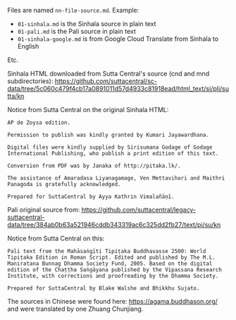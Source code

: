 Files are named `nn-file-source.md`. Example:

* `01-sinhala.md` is the Sinhala source in plain text
* `01-pali.md` is the Pali source in plain text
* `01-sinhala-google.md` is from Google Cloud Translate from Sinhala to English

Etc.

Sinhala HTML downloaded from Sutta Central's source (cnd and mnd subdirectories):
https://github.com/suttacentral/sc-data/tree/5c060c479f4cb17a0891011d57d4933c81918ead/html_text/si/pli/sutta/kn

Notice from Sutta Central on the original Sinhala HTML:

```
AP de Zoysa edition.

Permission to publish was kindly granted by Kumari Jayawardhana.

Digital files were kindly supplied by Sirisumana Godage of Godage International Publishing, who publish a print edition of this text.

Conversion from PDF was by Janaka of http://pitaka.lk/.

The assistance of Amaradasa Liyanagamage, Ven Mettavihari and Maithri Panagoda is gratefully acknowledged.

Prepared for SuttaCentral by Ayya Kathrin Vimalañāṇī.
```


Pali original source from:
https://github.com/suttacentral/legacy-suttacentral-data/tree/384ab0b63a521946cddb343319ac6c325dd2fb27/text/pi/su/kn

Notice from Sutta Central on this:

```
Pali text from the Mahāsaṅgīti Tipiṭaka Buddhavasse 2500: World Tipiṭaka Edition in Roman Script. Edited and published by The M.L. Maniratana Bunnag Dhamma Society Fund, 2005. Based on the digital edition of the Chaṭṭha Saṅgāyana published by the Vipassana Research Institute, with corrections and proofreading by the Dhamma Society.

Prepared for SuttaCentral by Blake Walshe and Bhikkhu Sujato.
```

The sources in Chinese were found here: https://agama.buddhason.org/ and were
translated by one Zhuang Chunjiang.
